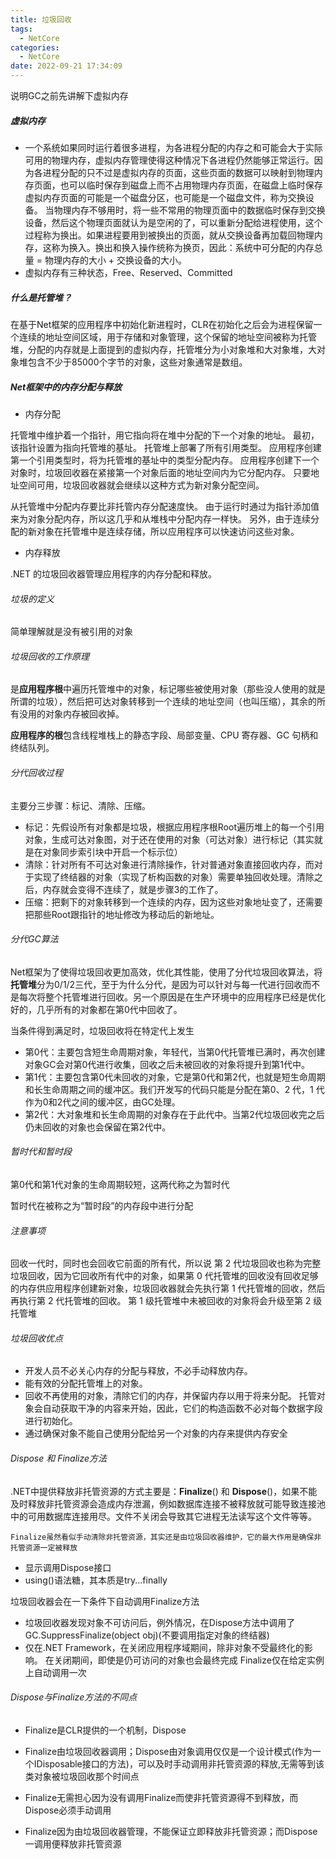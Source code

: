 ```yaml
---
title: 垃圾回收
tags:
  - NetCore
categories:
  - NetCore
date: 2022-09-21 17:34:09 
---
```


说明GC之前先讲解下虚拟内存

##### 虚拟内存

* 一个系统如果同时运行着很多进程，为各进程分配的内存之和可能会大于实际可用的物理内存，虚拟内存管理使得这种情况下各进程仍然能够正常运行。因为各进程分配的只不过是虚拟内存的页面，这些页面的数据可以映射到物理内存页面，也可以临时保存到磁盘上而不占用物理内存页面，在磁盘上临时保存虚拟内存页面的可能是一个磁盘分区，也可能是一个磁盘文件，称为交换设备。
  当物理内存不够用时，将一些不常用的物理页面中的数据临时保存到交换设备，然后这个物理页面就认为是空闲的了，可以重新分配给进程使用，这个过程称为换出。如果进程要用到被换出的页面，就从交换设备再加载回物理内存，这称为换入。换出和换入操作统称为换页，因此：系统中可分配的内存总量 = 物理内存的大小 + 交换设备的大小。
* 虚拟内存有三种状态，Free、Reserved、Committed

##### 什么是托管堆？

在基于Net框架的应用程序中初始化新进程时，CLR在初始化之后会为进程保留一个连续的地址空间区域，用于存储和对象管理，这个保留的地址空间被称为托管堆，分配的内存就是上面提到的虚拟内存，托管堆分为小对象堆和大对象堆，大对象堆包含不少于85000个字节的对象，这些对象通常是数组。

##### Net框架中的内存分配与释放

- 内存分配

托管堆中维护着一个指针，用它指向将在堆中分配的下一个对象的地址。 
最初，该指针设置为指向托管堆的基址。 托管堆上部署了所有引用类型。 应用程序创建第一个引用类型时，将为托管堆的基址中的类型分配内存。 应用程序创建下一个对象时，垃圾回收器在紧接第一个对象后面的地址空间内为它分配内存。 只要地址空间可用，垃圾回收器就会继续以这种方式为新对象分配空间。

从托管堆中分配内存要比非托管内存分配速度快。 
由于运行时通过为指针添加值来为对象分配内存，所以这几乎和从堆栈中分配内存一样快。 另外，由于连续分配的新对象在托管堆中是连续存储，所以应用程序可以快速访问这些对象。

* 内存释放

.NET 的垃圾回收器管理应用程序的内存分配和释放。

###### 垃圾的定义

简单理解就是没有被引用的对象

###### 垃圾回收的工作原理

是**应用程序根**中遍历托管堆中的对象，标记哪些被使用对象（那些没人使用的就是所谓的垃圾），然后把可达对象转移到一个连续的地址空间（也叫压缩），其余的所有没用的对象内存被回收掉。

**应用程序的根**包含线程堆栈上的静态字段、局部变量、CPU 寄存器、GC 句柄和终结队列。

###### 分代回收过程

主要分三步骤：标记、清除、压缩。

* 标记：先假设所有对象都是垃圾，根据应用程序根Root遍历堆上的每一个引用对象，生成可达对象图，对于还在使用的对象（可达对象）进行标记（其实就是在对象同步索引块中开启一个标示位）
* 清除：针对所有不可达对象进行清除操作，针对普通对象直接回收内存，而对于实现了终结器的对象（实现了析构函数的对象）需要单独回收处理。清除之后，内存就会变得不连续了，就是步骤3的工作了。
* 压缩：把剩下的对象转移到一个连续的内存，因为这些对象地址变了，还需要把那些Root跟指针的地址修改为移动后的新地址。

###### 分代GC算法

Net框架为了使得垃圾回收更加高效，优化其性能，使用了分代垃圾回收算法，将**托管堆**分为0/1/2三代，至于为什么分代，是因为可以针对与每一代进行回收而不是每次将整个托管堆进行回收。另一个原因是在生产环境中的应用程序已经是优化好的，几乎所有的对象都在第0代中回收了。

当条件得到满足时，垃圾回收将在特定代上发生

* 第0代：主要包含短生命周期对象，年轻代，当第0代托管堆已满时，再次创建对象GC会对第0代进行收集，回收之后未被回收的对象将提升到第1代中。
* 第1代：主要包含第0代未回收的对象，它是第0代和第2代，也就是短生命周期和长生命周期之间的缓冲区。我们开发写的代码只能是分配在第0、2 代，1 代作为0和2代之间的缓冲区，由GC处理。
* 第2代：大对象堆和长生命周期的对象存在于此代中。当第2代垃圾回收完之后仍未回收的对象也会保留在第2代中。

###### 暂时代和暂时段

第0代和第1代对象的生命周期较短，这两代称之为暂时代

暂时代在被称之为“暂时段”的内存段中进行分配

###### 注意事项

回收一代时，同时也会回收它前面的所有代，所以说 第 2 代垃圾回收也称为完整垃圾回收，因为它回收所有代中的对象，如果第 0 代托管堆的回收没有回收足够的内存供应用程序创建新对象，垃圾回收器就会先执行第 1 代托管堆的回收，然后再执行第 2 代托管堆的回收。 第 1 级托管堆中未被回收的对象将会升级至第 2 级托管堆

###### 垃圾回收优点

- 开发人员不必关心内存的分配与释放，不必手动释放内存。
- 能有效的分配托管堆上的对象。
- 回收不再使用的对象，清除它们的内存，并保留内存以用于将来分配。 托管对象会自动获取干净的内容来开始，因此，它们的构造函数不必对每个数据字段进行初始化。
- 通过确保对象不能自己使用分配给另一个对象的内存来提供内存安全

###### Dispose 和 Finalize方法

.NET中提供释放非托管资源的方式主要是：**Finalize**() 和 **Dispose**()，如果不能及时释放非托管资源会造成内存泄漏，例如数据库连接不被释放就可能导致连接池中的可用数据库连接用尽。文件不关闭会导致其它进程无法读写这个文件等等。

`Finalize虽然看似手动清除非托管资源，其实还是由垃圾回收器维护，它的最大作用是确保非托管资源一定被释放`

* 显示调用Dispose接口
* using()语法糖，其本质是try...finally

垃圾回收器会在一下条件下自动调用Finalize方法
* 垃圾回收器发现对象不可访问后，例外情况，在Dispose方法中调用了 GC.SuppressFinalize(object obj)(不要调用指定对象的终结器)
* 仅在.NET Framework，在关闭应用程序域期间，除非对象不受最终化的影响。 在关闭期间，即使是仍可访问的对象也会最终完成
Finalize仅在给定实例上自动调用一次

###### Dispose与Finalize方法的不同点

- Finalize是CLR提供的一个机制，Dispose

- Finalize由垃圾回收器调用；Dispose由对象调用仅仅是一个设计模式(作为一个IDisposable接口的方法)，可以及时手动调用非托管资源的释放,无需等到该类对象被垃圾回收那个时间点
- Finalize无需担心因为没有调用Finalize而使非托管资源得不到释放，而Dispose必须手动调用
- Finalize因为由垃圾回收器管理，不能保证立即释放非托管资源；而Dispose一调用便释放非托管资源
